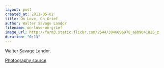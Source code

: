 ```yaml
---
layout: post
created_at: 2011-05-02
title: On Love, On Grief
author: Walter Savage Landor
filename: on-love-on-grief
image_url: http://farm3.static.flickr.com/2544/3946696978_a6b9041826_z.jpg
duration: "0:13"
---
```


Walter Savage Landor.

[Photography source](http://www.flickr.com/photos/nswmaritime/3946696978/).
